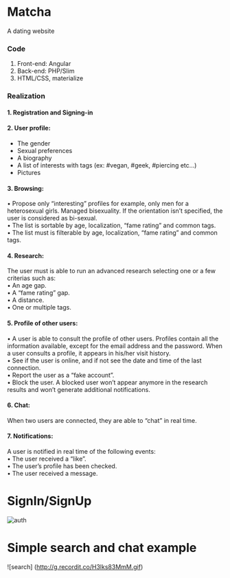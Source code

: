 # Matcha
A dating website
### Code
1. Front-end: Angular
2. Back-end: PHP/Slim
3. HTML/CSS, materialize
### Realization
#### 1. Registration and Signing-in
#### 2. User profile:</br>
  * The gender</br>
  * Sexual preferences</br>
  * A biography</br>
  * A list of interests with tags (ex: #vegan, #geek, #piercing etc...)</br>
  * Pictures</br>
#### 3. Browsing:</br>
  • Propose only “interesting” profiles for example, only men for a heterosexual
    girls. Managed bisexuality. If the orientation isn’t specified, the user is
    considered as bi-sexual.</br>
  • The list is sortable by age, localization, “fame rating” and common tags.</br>
  • The list must is filterable by age, localization, “fame rating” and common tags.</br>
#### 4. Research:</br>
  The user must is able to run an advanced research selecting one or a few criterias such as:</br>
    • An age gap.</br>
    • A “fame rating” gap.</br>
    • A distance.</br>
    • One or multiple tags.</br>
#### 5. Profile of other users:</br>
  • A user is able to consult the profile of other users. Profiles contain all the
    information available, except for the email address and the password.
    When a user consults a profile, it appears in his/her visit history.</br>
  • See if the user is online, and if not see the date and time of the last connection.</br>
  • Report the user as a “fake account”.</br>
  • Block the user. A blocked user won’t appear anymore in the research results and
    won’t generate additional notifications.</br>
#### 6. Chat:</br>
   When two users are connected, they are able to “chat” in real time.</br>
#### 7. Notifications:</br>
   A user is notified in real time of the following events:</br>
     • The user received a “like”.</br>
     • The user’s profile has been checked.</br>
     • The user received a message.</br>

# SignIn/SignUp
![auth](/readme/signup.gif)

# Simple search and chat example
![search] (http://g.recordit.co/H3lks83MmM.gif)
